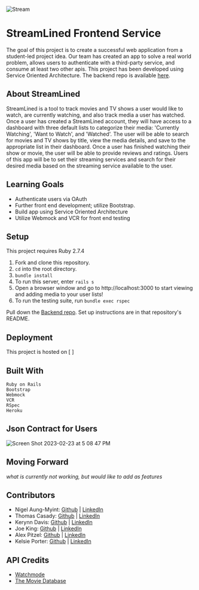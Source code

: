 ![Stream](https://user-images.githubusercontent.com/111480866/221071732-a158eadf-22ac-4b41-9418-171ef6b6c654.png)

# StreamLined Frontend Service
The goal of this project is to create a successful web application from a student-led project idea. Our team has created an app to solve a real world problem, allows users to authenticate with a third-party service, and consume at least two other apis. This project has been developed using Service Oriented Architecture. The backend repo is available [here](https://github.com/Streamlined-Turing/streamlined_be).

## About StreamLined
StreamLined is a tool to track movies and TV shows a user would like to watch, are currently watching, and also track media a user has watched. Once a user has created a StreamLined account, they will have access to a dashboard with three default lists to categorize their media: 'Currently Watching', 'Want to Watch', and 'Watched'. The user will be able to search for movies and TV shows by title, view the media details, and save to the appropriate list in their dashboard. Once a user has finished watching their show or movie, the user will be able to provide reviews and ratings. Users of this app will be to set their streaming services and search for their desired media based on the streaming service available to the user.

## Learning Goals
* Authenticate users via OAuth
* Further front end development; utilize Bootstrap.
* Build app using Service Oriented Architecture
* Utilize Webmock and VCR for front end testing

## Setup
This project requires Ruby 2.7.4 

1. Fork and clone this repository.
2. `cd` into the root directory.
3. `bundle install`
4. To run this server, enter `rails s`
5. Open a browser window and go to http://localhost:3000 to start viewing and adding media to your user lists!
6. To run the testing suite, run `bundle exec rspec`

Pull down the [Backend repo](https://github.com/Streamlined-Turing/streamlined_be). Set up instructions are in that repository's README.

## Deployment

This project is hosted on [ ]

## Built With
```
Ruby on Rails
Bootstrap
Webmock
VCR
RSpec
Heroku
```

## Json Contract for Users
![Screen Shot 2023-02-23 at 5 08 47 PM](https://user-images.githubusercontent.com/111480866/221071818-dd80a9c1-df3d-4840-afbd-6323cb49d8cb.png)

## Moving Forward
*what is currently not working, but would like to add as features*

## Contributors 

* Nigel Aung-Myint: [Github](https://github.com/Pocketzs) | [LinkedIn](https://www.linkedin.com/in/nigel-aung-myint-719254254/)
* Thomas Casady: [Github](https://github.com/Tscasady) | [LinkedIn](https://www.linkedin.com/in/thomas-casady-00b71a255/)
* Kerynn Davis: [Github](https://github.com/Kerynn) | [LinkedIn](https://www.linkedin.com/in/kerynn-davis/)
* Joe King: [Github](https://github.com/this-is-joeking) | [LinkedIn](https://www.linkedin.com/in/king-joseph/)
* Alex Pitzel: [Github](https://github.com/pitzelalex) | [LinkedIn](https://www.linkedin.com/in/alex-pitzel-231619235/)
* Kelsie Porter: [Github](https://github.com/KelsiePorter) | [LinkedIn](https://www.linkedin.com/in/kelsie-porter/)

## API Credits 
* [Watchmode](https://api.watchmode.com/)
* [The Movie Database](https://developers.themoviedb.org/3/getting-started/introduction)

